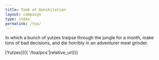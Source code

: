 ```yaml
---
title: Tomb of Annihilation
layout: campaign
type: index
permalink: /toa/
---
```

In which a bunch of yutzes traipse through the jungle for a month, make tons of bad decisions, and die horribly in an adventurer meat grinder.

[Yutzes]({{ '/toa/pcs'|relative_url}})